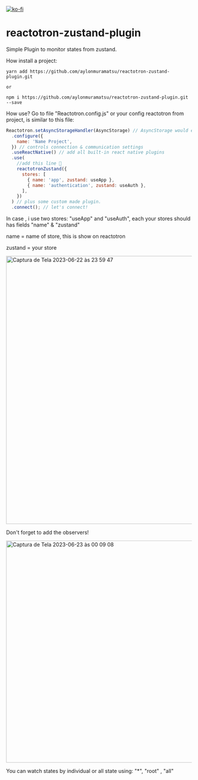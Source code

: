 [![ko-fi](https://ko-fi.com/img/githubbutton_sm.svg)](https://ko-fi.com/E1E5NS6KY)

# reactotron-zustand-plugin
Simple Plugin to monitor states from zustand.

How install a project:
```
yarn add https://github.com/aylonmuramatsu/reactotron-zustand-plugin.git

or

npm i https://github.com/aylonmuramatsu/reactotron-zustand-plugin.git --save
```


How use?
Go to file "Reactotron.config.js" or your config reactotron from project, is similar to this file:
```js
Reactotron.setAsyncStorageHandler(AsyncStorage) // AsyncStorage would either come from `react-native` or `@react-native-community/async-storage` depending on where you get it from
  .configure({
    name: 'Name Project',
  }) // controls connection & communication settings
  .useReactNative() // add all built-in react native plugins
  .use(
    //add this line 🙌
    reactotronZustand({
      stores: [
        { name: 'app', zustand: useApp },
        { name: 'authentication', zustand: useAuth },
      ],
    })
  ) // plus some custom made plugin.
  .connect(); // let's connect!
```

In case , i use two stores:  "useApp" and "useAuth", each your stores should has fields "name" & "zustand"

name = name of store, this is show on reactotron 

zustand = your store 

<img width="727" alt="Captura de Tela 2023-06-22 às 23 59 47" src="https://github.com/aylonmuramatsu/reactotron-zustand-plugin/assets/28609474/81e12c1f-4d33-4575-930a-14419aa508bf">


Don't forget to add the observers!

<img width="602" alt="Captura de Tela 2023-06-23 às 00 09 08" src="https://github.com/aylonmuramatsu/reactotron-zustand-plugin/assets/28609474/90228598-c881-4a77-aca3-23e1c6c47549">

You can watch states by individual or all state using:  "*", "root" , "all"
